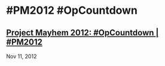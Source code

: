 # #PM2012 #OpCountdown

## [Project Mayhem 2012: #OpCountdown | #PM2012](https://pastebin.com/VQPzpAUL)
Nov 11, 2012
